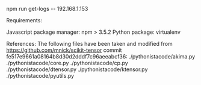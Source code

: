 npm run get-logs -- 192.168.1.153

Requirements:

Javascript package manager: npm > 3.5.2
Python package: virtualenv


References:
The following files have been taken and modified from https://github.com/mnick/scikit-tensor commit fe517e9661a08164b8d30d2dddf7c96aeeabcf36:
./pythonistacode/akima.py
./pythonistacode/core.py
./pythonistacode/cp.py
./pythonistacode/dtensor.py
./pythonistacode/ktensor.py
./pythonistacode/pyutils.py